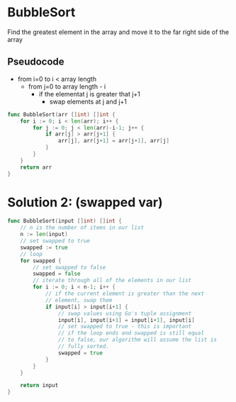# BubbleSort

Find the greatest element in the array and move it to the far right side of the array

## Pseudocode

* from i=0 to i < array length
	* from j=0 to array length - i
		* if the elementat j is greater that j+1
			* swap elements at j and j+1

```go
func BubbleSort(arr []int) []int {
	for i := 0; i < len(arr); i++ {
		for j := 0; j < len(arr)-i-1; j++ {
			if arr[j] > arr[j+1] {
				arr[j], arr[j+1] = arr[j+1], arr[j]
			}
		}
	}
	return arr
}
```

# Solution 2: (swapped var)

```go
func BubbleSort(input []int) []int {
	// n is the number of items in our list
	n := len(input)
	// set swapped to true
	swapped := true
	// loop
	for swapped {
		// set swapped to false
		swapped = false
		// iterate through all of the elements in our list
		for i := 0; i < n-1; i++ {
			// if the current element is greater than the next
			// element, swap them
			if input[i] > input[i+1] {
				// swap values using Go's tuple assignment
				input[i], input[i+1] = input[i+1], input[i]
				// set swapped to true - this is important
				// if the loop ends and swapped is still equal
				// to false, our algorithm will assume the list is
				// fully sorted.
				swapped = true
			}
		}
	}

	return input
}
```